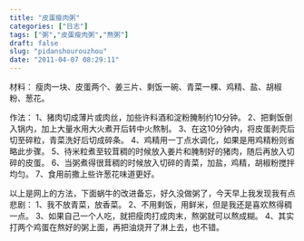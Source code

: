 ```yaml
---
title: "皮蛋瘦肉粥"
categories: ["日志"]
tags: ["粥","皮蛋瘦肉粥","熬粥"]
draft: false
slug: "pidanshourouzhou"
date: "2011-04-07 08:29:11"
---
```


材料：
瘦肉一块、皮蛋两个、姜三片、剩饭一碗、青菜一棵、鸡精、盐、胡椒粉、葱花。

作法：
1、猪肉切成薄片或肉丝，加些许料酒和淀粉腌制约10分钟。
2、把剩饭倒入锅内，加上大量水用大火煮开后转中火熬制。
3、在这10分钟内，将皮蛋剥壳后切至碎粒，青菜洗好后切成碎条。
4、鸡精用一丁点水调化，如果是用鸡精粉则省略此步骤。
5、待米粒煮至较茸稠的时候放入姜片和腌制好的猪肉，随后再放入切碎的皮蛋。
6、当粥煮得很茸稠的时候放入切碎的青菜，加盐，鸡精，胡椒粉搅拌均匀。
7、食用前撒上些许葱花味道更好。

以上是网上的方法，下面蜗牛的改进备忘，好久没做粥了，今天早上我发现我有点悲剧：
1、我不放青菜，放香菜。
2、不用剩饭，用鲜米，但是我还是喜欢熬得稠一点。
3、如果自己一个人吃，就把瘦肉打成肉末，熬粥就可以熬成糊。
4、其实打两个鸡蛋在熬好的粥上面，再把油烧开了淋上去，也不错。
